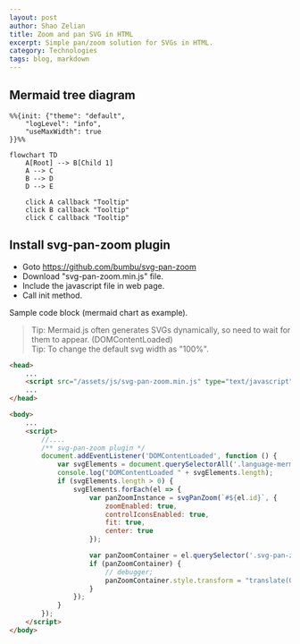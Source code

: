 ```yaml
---
layout: post
author: Shao Zelian
title: Zoom and pan SVG in HTML
excerpt: Simple pan/zoom solution for SVGs in HTML.
category: Technologies
tags: blog, markdown
---
```


## Mermaid tree diagram

```mermaid
%%{init: {"theme": "default",
	"logLevel": "info",
	"useMaxWidth": true
}}%%

flowchart TD
	A[Root] --> B[Child 1]
	A --> C
	B --> D
	D --> E

	click A callback "Tooltip"
	click B callback "Tooltip"
	click C callback "Tooltip"
```

## Install svg-pan-zoom plugin

- Goto https://github.com/bumbu/svg-pan-zoom
- Download "svg-pan-zoom.min.js" file.
- Include the javascript file in web page.
- Call init method.

Sample code block (mermaid chart as example).
> Tip: Mermaid.js often generates SVGs dynamically, so need to wait for them to appear. (DOMContentLoaded) <br/>
> Tip: To change the default svg width as "100%".

~~~html
<head>
    ...
    <script src="/assets/js/svg-pan-zoom.min.js" type="text/javascript"></script>
    ...
</head>

<body>
    ...
    <script>
        //....
        /** svg-pan-zoom plugin */
        document.addEventListener('DOMContentLoaded', function () {
            var svgElements = document.querySelectorAll('.language-mermaid > svg')
            console.log("DOMContentLoaded " + svgElements.length);
            if (svgElements.length > 0) {
                svgElements.forEach(el => {
                    var panZoomInstance = svgPanZoom(`#${el.id}`, {
                        zoomEnabled: true,
                        controlIconsEnabled: true,
                        fit: true,
                        center: true
                    });

                    var panZoomContainer = el.querySelector('.svg-pan-zoom-control');
                    if (panZoomContainer) {
                        // debugger;
                        panZoomContainer.style.transform = "translate(0, 0) scale(0.7)";
                    }
                });
            }
        });
    </script>
</body>
~~~